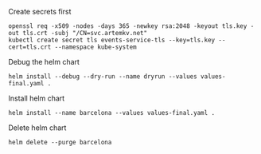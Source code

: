 Create secrets first

```
openssl req -x509 -nodes -days 365 -newkey rsa:2048 -keyout tls.key -out tls.crt -subj "/CN=svc.artemkv.net"
kubectl create secret tls events-service-tls --key=tls.key --cert=tls.crt --namespace kube-system
```

Debug the helm chart

```
helm install --debug --dry-run --name dryrun --values values-final.yaml .
```

Install helm chart
```
helm install --name barcelona --values values-final.yaml .
```

Delete helm chart
```
helm delete --purge barcelona
```